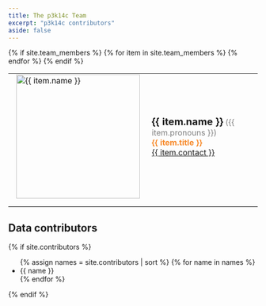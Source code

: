 ```yaml
---
title: The p3k14c Team
excerpt: "p3k14c contributors"
aside: false
---
```


<html>
{% if site.team_members %}
<table>
{% for item in site.team_members %}
    <tr>
        <td>
            <img class="picture" src="{{ item.image }}" alt="{{ item.name }}">
        </td>
        <td>
            <p class="name">{{ item.name }}</p>
            <p class="pronouns">({{ item.pronouns }})</p><br />
            <p class="title">{{ item.title }}</p><br />
            <p class="contact">
                <a href="mailto:{{ item.contact }}">
                    {{ item.contact }}
                </a>
            </p>
        </td>
    </tr>
{% endfor %}
{% endif %}
</table>
</html>


<h2>Data contributors</h2>

{% if site.contributors %}
<ul>
    {% assign names = site.contributors | sort %}
    {% for name in names %}
        <li>{{ name }}</li>
    {% endfor %}
</ul>
{% endif %}

<style>

/* Display the columns below each other instead of side by side on small screens */
@media screen and (max-width: 650px) {
    .name {
        font-size: 12pt !important;
    }
    .picture {
        width: 80% !important;
    }
}

.name, .title, .contact, .pronouns {
    display: inline;
}

.pronouns {
    color: grey;
}

.title {
  color: #F78A2B;
  font-weight: bold;
}

.name {
    font-size: 15pt;
    font-weight: bold;
}

.picture {
    width: 250px;
    float: left;
}

td {
    padding-bottom: 16px !important;
    padding-left: 16px !important;
}


</style>
